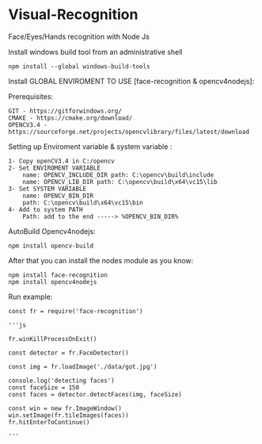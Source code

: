 # Visual-Recognition
Face/Eyes/Hands recognition with Node Js


Install windows build tool from an administrative shell

    npm install --global windows-build-tools
         
Install GLOBAL ENVIROMENT TO USE [face-recognition & opencv4nodejs]:

Prerequisites:
    
    GIT - https://gitforwindows.org/
    CMAKE - https://cmake.org/download/
    OPENCV3.4 - https://sourceforge.net/projects/opencvlibrary/files/latest/download
    
Setting up Enviroment variable & system variable :

    1- Copy openCV3.4 in C:/opencv
    2- Set ENVIROMENT VARIABLE   
        name: OPENCV_INCLUDE_DIR path: C:\opencv\build\include
        name: OPENCV_LIB_DIR path: C:\opencv\build\x64\vc15\lib
    3- Set SYSTEM VARIABLE
        name: OPENCV_BIN_DIR
        path: C:\opencv\build\x64\vc15\bin
    4- Add to system PATH
        Path: add to the end -----> %OPENCV_BIN_DIR%
        
AutoBuild Opencv4nodejs:

    npm install opencv-build            
        
After that you can install the nodes module as you know:

    npm install face-recognition
    npm install opencv4nodejs

Run example:

    const fr = require('face-recognition')

    '''js

    fr.winKillProcessOnExit()

    const detector = fr.FaceDetector()

    const img = fr.loadImage('./data/got.jpg')

    console.log('detecting faces')
    const faceSize = 150
    const faces = detector.detectFaces(img, faceSize)

    const win = new fr.ImageWindow()
    win.setImage(fr.tileImages(faces))
    fr.hitEnterToContinue()

    '''
    
